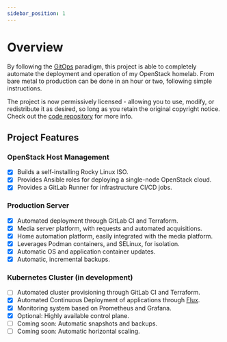 ```yaml
---
sidebar_position: 1
---
```


# Overview

By following the [GitOps](https://about.gitlab.com/topics/gitops) paradigm,
 this project is able to completely automate the deployment and operation of
 my OpenStack homelab. From bare metal to production can be done in an hour
 or two, following simple instructions.

The project is now permissively licensed - allowing you to use, modify, or
 redistribute it as desired, so long as you retain the original copyright
 notice. Check out the [code repository](https://gitlab.com/ralgar/homelab)
 for more info.

## Project Features

### OpenStack Host Management

- [x] Builds a self-installing Rocky Linux ISO.
- [x] Provides Ansible roles for deploying a single-node OpenStack cloud.
- [x] Provides a GitLab Runner for infrastructure CI/CD jobs.

### Production Server

- [x] Automated deployment through GitLab CI and Terraform.
- [x] Media server platform, with requests and automated acquisitions.
- [x] Home automation platform, easily integrated with the media platform.
- [x] Leverages Podman containers, and SELinux, for isolation.
- [x] Automatic OS and application container updates.
- [x] Automatic, incremental backups.

### Kubernetes Cluster (in development)

- [ ] Automated cluster provisioning through GitLab CI and Terraform.
- [x] Automated Continuous Deployment of applications through
      [Flux](https://fluxcd.io/flux).
- [x] Monitoring system based on Prometheus and Grafana.
- [x] Optional: Highly available control plane.
- [ ] Coming soon: Automatic snapshots and backups.
- [ ] Coming soon: Automatic horizontal scaling.

